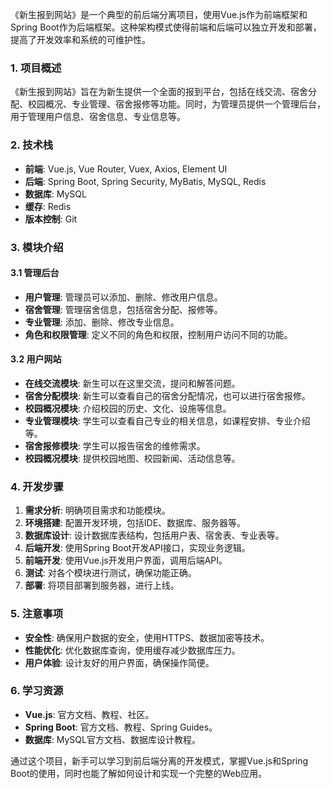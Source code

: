 ﻿《新生报到网站》是一个典型的前后端分离项目，使用Vue.js作为前端框架和Spring Boot作为后端框架。这种架构模式使得前端和后端可以独立开发和部署，提高了开发效率和系统的可维护性。

### 1. 项目概述

《新生报到网站》旨在为新生提供一个全面的报到平台，包括在线交流、宿舍分配、校园概况、专业管理、宿舍报修等功能。同时，为管理员提供一个管理后台，用于管理用户信息、宿舍信息、专业信息等。

### 2. 技术栈

- **前端**: Vue.js, Vue Router, Vuex, Axios, Element UI
- **后端**: Spring Boot, Spring Security, MyBatis, MySQL, Redis
- **数据库**: MySQL
- **缓存**: Redis
- **版本控制**: Git

### 3. 模块介绍

#### 3.1 管理后台

- **用户管理**: 管理员可以添加、删除、修改用户信息。
- **宿舍管理**: 管理宿舍信息，包括宿舍分配、报修等。
- **专业管理**: 添加、删除、修改专业信息。
- **角色和权限管理**: 定义不同的角色和权限，控制用户访问不同的功能。

#### 3.2 用户网站

- **在线交流模块**: 新生可以在这里交流，提问和解答问题。
- **宿舍分配模块**: 新生可以查看自己的宿舍分配情况，也可以进行宿舍报修。
- **校园概况模块**: 介绍校园的历史、文化、设施等信息。
- **专业管理模块**: 学生可以查看自己专业的相关信息，如课程安排、专业介绍等。
- **宿舍报修模块**: 学生可以报告宿舍的维修需求。
- **校园概况模块**: 提供校园地图、校园新闻、活动信息等。

### 4. 开发步骤

1. **需求分析**: 明确项目需求和功能模块。
2. **环境搭建**: 配置开发环境，包括IDE、数据库、服务器等。
3. **数据库设计**: 设计数据库表结构，包括用户表、宿舍表、专业表等。
4. **后端开发**: 使用Spring Boot开发API接口，实现业务逻辑。
5. **前端开发**: 使用Vue.js开发用户界面，调用后端API。
6. **测试**: 对各个模块进行测试，确保功能正确。
7. **部署**: 将项目部署到服务器，进行上线。

### 5. 注意事项

- **安全性**: 确保用户数据的安全，使用HTTPS、数据加密等技术。
- **性能优化**: 优化数据库查询，使用缓存减少数据库压力。
- **用户体验**: 设计友好的用户界面，确保操作简便。

### 6. 学习资源

- **Vue.js**: 官方文档、教程、社区。
- **Spring Boot**: 官方文档、教程、Spring Guides。
- **数据库**: MySQL官方文档、数据库设计教程。

通过这个项目，新手可以学习到前后端分离的开发模式，掌握Vue.js和Spring Boot的使用，同时也能了解如何设计和实现一个完整的Web应用。